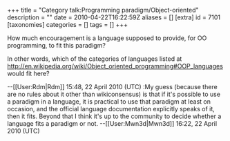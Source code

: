 +++
title = "Category talk:Programming paradigm/Object-oriented"
description = ""
date = 2010-04-22T16:22:59Z
aliases = []
[extra]
id = 7101
[taxonomies]
categories = []
tags = []
+++

How much encouragement is a language supposed to provide, for OO programming, to fit this paradigm?

In other words, which of the categories of languages listed at http://en.wikipedia.org/wiki/Object_oriented_programming#OOP_languages would fit here?

--[[User:Rdm|Rdm]] 15:48, 22 April 2010 (UTC)
:My guess (because there are no rules about it other than wikiconsensus) is that if it's possible to use a paradigm in a language, it is practical to use that paradigm at least on occasion, and the official language documentation explicitly speaks of it, then it fits. Beyond that I think it's up to the community to decide whether a language fits a paradigm or not. --[[User:Mwn3d|Mwn3d]] 16:22, 22 April 2010 (UTC)
